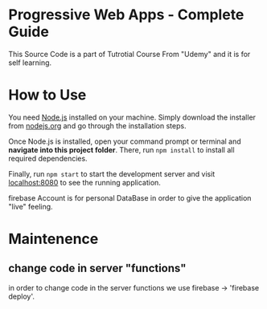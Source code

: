 # Progressive Web Apps - Complete Guide
This Source Code is a part of Tutrotial Course From "Udemy" and it is for self learning.

# How to Use
You need [Node.js](https://nodejs.org) installed on your machine. Simply download the installer from [nodejs.org](https://nodejs.org) and go through the installation steps.

Once Node.js is installed, open your command prompt or terminal and **navigate into this project folder**. There, run `npm install` to install all required dependencies.

Finally, run `npm start` to start the development server and visit [localhost:8080](http://localhost:8080) to see the running application.

firebase Account is for personal DataBase in order to give the application "live" feeling.

# Maintenence
## change code in server "functions"
in order to change code in the server functions we use firebase -> 'firebase deploy'.
